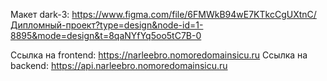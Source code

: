 Макет dark-3: https://www.figma.com/file/6FMWkB94wE7KTkcCgUXtnC/Дипломный-проект?type=design&node-id=1-8895&mode=design&t=8qaNYfYq5oo5tC7B-0

Ссылка на frontend: https://narleebro.nomoredomainsicu.ru
Ссылка на backend: https://api.narleebro.nomoredomainsicu.ru
